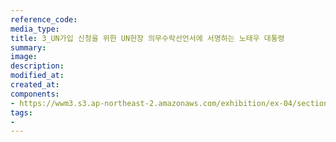 ```yaml
---
reference_code:
media_type:
title: 3_UN가입 신청을 위한 UN헌장 의무수락선언서에 서명하는 노태우 대통령
summary:
image:
description:
modified_at:
created_at:
components:
- https://wwm3.s3.ap-northeast-2.amazonaws.com/exhibition/ex-04/section-01-left/3_UN가입+신청을+위한+UN헌장+의무수락선언서에+서명하는+노태우+대통령.JPG
tags:
-
---
```

